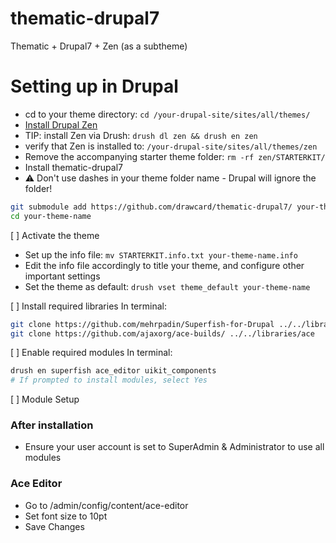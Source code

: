 # thematic-drupal7
Thematic + Drupal7 + Zen (as a subtheme)

# Setting up in Drupal
* cd to your theme directory: ```cd /your-drupal-site/sites/all/themes/```
* [Install Drupal Zen](https://www.drupal.org/docs/7/themes/zen/installing-zen) 
 * TIP: install Zen via Drush: ```drush dl zen && drush en zen```
 * verify that Zen is installed to: ```/your-drupal-site/sites/all/themes/zen```
* Remove the accompanying starter theme folder: ```rm -rf zen/STARTERKIT/```
* Install thematic-drupal7
 * :warning: Don't use dashes in your theme folder name - Drupal will ignore the folder!
```bash
git submodule add https://github.com/drawcard/thematic-drupal7/ your-theme-name
cd your-theme-name 
```
[ ] Activate the theme
 * Set up the info file: ```mv STARTERKIT.info.txt your-theme-name.info```
 * Edit the info file accordingly to title your theme, and configure other important settings
 * Set the theme as default: ```drush vset theme_default your-theme-name```
 
[ ] Install required libraries
In terminal:
```bash
git clone https://github.com/mehrpadin/Superfish-for-Drupal ../../libraries/superfish
git clone https://github.com/ajaxorg/ace-builds/ ../../libraries/ace
```

[ ] Enable required modules
In terminal:
```bash
drush en superfish ace_editor uikit_components
# If prompted to install modules, select Yes
```
[ ] Module Setup
### After installation
* Ensure your user account is set to SuperAdmin & Administrator to use all modules

### Ace Editor
* Go to /admin/config/content/ace-editor
* Set font size to 10pt
* Save Changes
